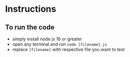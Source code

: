 # Instructions

## To run the code

- simply install node js 16 or greater
- open any terminal and run `node [filename].js`
- replace `[filename]` with respective file you want to test
